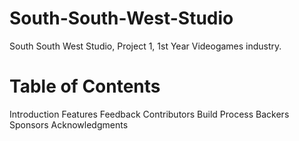 # South-South-West-Studio
South South West Studio, Project 1, 1st Year Videogames industry.

# Table of Contents

Introduction
Features
Feedback
Contributors
Build Process
Backers
Sponsors
Acknowledgments
